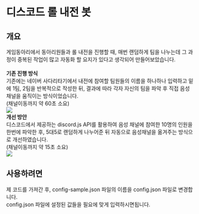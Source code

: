 # 디스코드 롤 내전 봇

## 개요
게임동아리에서 동아리원들과 롤 내전을 진행할 때, 매번 랜덤하게 팀을 나누는데 그 과정이 중복된 작업이 많고 자동화 할 요지가 있다고 생각되어 만들어보았습니다. </br>
</br>
**기존 진행 방식**  </br>
기존에는 네이버 사다리타기에서 내전에 참여할 팀원들의 이름을 하나하나 입력하고 밑에 1팀, 2팀을 반복적으로 작성한 뒤, 결과에 따라 각자 자신의 팀을 파악 후 직접 음성 채널을 움직이는 방식이었습니다.  </br>
(채널이동까지 약 60초 소요) </br>
<img src="img/ladder_game.gif" loop=infinite />
</br>
**개선 방안**  </br>
디스코드에서 제공하는 discord.js API를 활용하여 음성 채널에 참여한 10명의 인원을 한번에 파악한 후, 5대5로 랜덤하게 나누어준 뒤 자동으로 음성채널을 옮겨주는 방식으로 개선하였습니다.  </br>
(채널이동까지 약 15초 소요) </br>
<img src="img/discord.gif" loop=infinite />
</br>

## 사용하려면  </br>
제 코드를 가져간 후, config-sample.json 파일의 이름을 config.json 파일로 변경합니다.  </br>
config.json 파일에 설정된 값들을 필요에 맞게 입력하시면됩니다.  </br>


